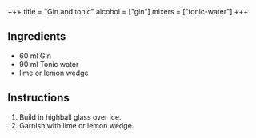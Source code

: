 +++
title = "Gin and tonic"
alcohol = ["gin"]
mixers = ["tonic-water"]
+++

## Ingredients

- 60 ml Gin
- 90 ml Tonic water
- lime or lemon wedge

## Instructions

1. Build in highball glass over ice.
2. Garnish with lime or lemon wedge.
